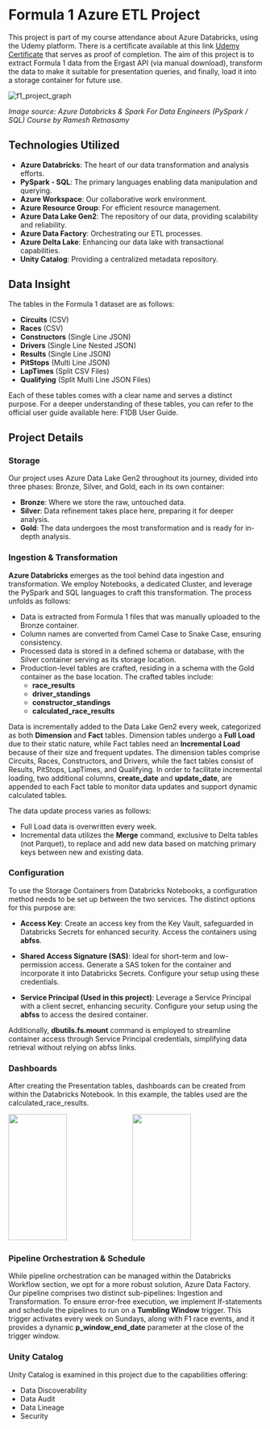 # Formula 1 Azure ETL Project

This project is part of my course attendance about Azure Databricks, using the Udemy platform. There is a certificate available at this link [Udemy Certificate](https://ude.my/UC-e54cd93d-2409-4334-8495-18a514c3c0d3) that serves as proof of completion. The aim of this project is to extract Formula 1 data from the Ergast API (via manual download), transform the data to make it suitable for presentation queries, and finally, load it into a storage container for future use.

![f1_project_graph](https://github.com/dmoralis/AirflowETLWeatherProject/assets/56253720/c62296be-61a8-4df1-8d62-cb3f92a40941)

*Image source: Azure Databricks & Spark For Data Engineers (PySpark / SQL) Course by Ramesh Retnasamy*

## Technologies Utilized

- **Azure Databricks**: The heart of our data transformation and analysis efforts.
- **PySpark - SQL**: The primary languages enabling data manipulation and querying.
- **Azure Workspace**: Our collaborative work environment.
- **Azure Resource Group**: For efficient resource management.
- **Azure Data Lake Gen2**: The repository of our data, providing scalability and reliability.
- **Azure Data Factory**: Orchestrating our ETL processes.
- **Azure Delta Lake**: Enhancing our data lake with transactional capabilities.
- **Unity Catalog**: Providing a centralized metadata repository.

## Data Insight

The tables in the Formula 1 dataset are as follows:

- **Circuits** (CSV)
- **Races** (CSV)
- **Constructors** (Single Line JSON)
- **Drivers** (Single Line Nested JSON)
- **Results** (Single Line JSON)
- **PitStops** (Multi Line JSON)
- **LapTimes** (Split CSV Files)
- **Qualifying** (Split Multi Line JSON Files)

Each of these tables comes with a clear name and serves a distinct purpose. For a deeper understanding of these tables, you can refer to the official user guide available here: F1DB User Guide.

## Project Details

### Storage
Our project uses Azure Data Lake Gen2 throughout its journey, divided into three phases: Bronze, Silver, and Gold, each in its own container:

- **Bronze**: Where we store the raw, untouched data.
- **Silver**: Data refinement takes place here, preparing it for deeper analysis.
- **Gold**: The data undergoes the most transformation and is ready for in-depth analysis.


### Ingestion & Transformation


**Azure Databricks** emerges as the tool behind data ingestion and transformation. We employ Notebooks, a dedicated Cluster, and leverage the PySpark and SQL languages to craft this transformation. The process unfolds as follows:

- Data is extracted from Formula 1 files that was manually uploaded to the Bronze container.
- Column names are converted from Camel Case to Snake Case, ensuring consistency.
- Processed data is stored in a defined schema or database, with the Silver container serving as its storage location.
- Production-level tables are crafted, residing in a schema with the Gold container as the base location. The crafted tables include:
  - **race_results**
  - **driver_standings**
  - **constructor_standings**
  - **calculated_race_results**

Data is incrementally added to the Data Lake Gen2 every week, categorized as both **Dimension** and **Fact** tables. Dimension tables undergo a **Full Load** due to their static nature, while Fact tables need an **Incremental Load** because of their size and frequent updates. The dimension tables comprise Circuits, Races, Constructors, and Drivers, while the fact tables consist of Results, PitStops, LapTimes, and Qualifying. In order to facilitate incremental loading, two additional columns, **create_date** and **update_date**, are appended to each Fact table to monitor data updates and support dynamic calculated tables.

The data update process varies as follows:
- Full Load data is overwritten every week.
- Incremental data utilizes the **Merge** command, exclusive to Delta tables (not Parquet), to replace and add new data based on matching primary keys between new and existing data.

### Configuration

To use the Storage Containers from Databricks Notebooks, a configuration method needs to be set up between the two services. The distinct options for this purpose are:

- **Access Key**: Create an access key from the Key Vault, safeguarded in Databricks Secrets for enhanced security. Access the containers using **abfss**.

- **Shared Access Signature (SAS)**: Ideal for short-term and low-permission access. Generate a SAS token for the container and incorporate it into Databricks Secrets. Configure your setup using these credentials.

- **Service Principal (Used in this project)**: Leverage a Service Principal with a client secret, enhancing security. Configure your setup using the **abfss** to access the desired container.

Additionally, **dbutils.fs.mount** command is employed to streamline container access through Service Principal credentials, simplifying data retrieval without relying on abfss links.

### Dashboards

After creating the Presentation tables, dashboards can be created from within the Databricks Notebook. In this example, the tables used are the calculated_race_results.

<img src="https://github.com/dmoralis/AzureETLFormula1Project/assets/56253720/d6750208-8265-4837-a401-88034622a325"  width="48%" height="250px">
<img src="https://github.com/dmoralis/AzureETLFormula1Project/assets/56253720/7aeceb32-1317-43e2-a55d-d6c5e761ba8d"  width="48%" height="250px">

### Pipeline Orchestration & Schedule

While pipeline orchestration can be managed within the Databricks Workflow section, we opt for a more robust solution, Azure Data Factory. Our pipeline comprises two distinct sub-pipelines: Ingestion and Transformation. To ensure error-free execution, we implement If-statements and schedule the pipelines to run on a **Tumbling Window** trigger. This trigger activates every week on Sundays, along with F1 race events, and it provides a dynamic **p_window_end_date** parameter at the close of the trigger window.


### Unity Catalog

Unity Catalog is examined in this project due to the capabilities offering:

- Data Discoverability
- Data Audit
- Data Lineage
- Security
